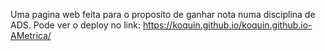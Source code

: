 Uma pagina web feita para o proposito de ganhar nota numa disciplina de ADS.
Pode ver o deploy no link: 
https://koquin.github.io/koquin.github.io-AMetrica/
